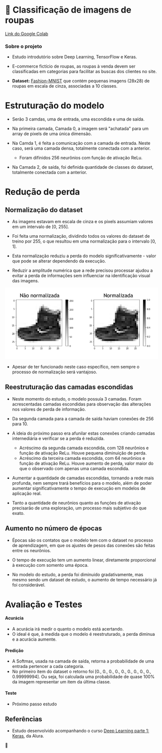 # :dress: Classificação de imagens de roupas

[Link do Google Colab](https://colab.research.google.com/drive/1_4rKJc8nuVvR_xQie4uFQg8OyJX05xPJ?usp=sharing)

### Sobre o projeto

* Estudo introdutório sobre Deep Learning, TensorFlow e Keras.

* E-commerce fictício de roupas, as roupas à venda devem ser classificadas em categorias para facilitar as buscas dos clientes no site.

* **Dataset:** [Fashion-MNIST](https://github.com/zalandoresearch/fashion-mnist) que contém pequenas imagens (28x28) de roupas em escala de cinza, associadas a 10 classes.

# Estruturação do modelo

* Serão 3 camdas, uma de entrada, uma escondida e uma de saída.

* Na primeira camada, Camada 0, a imagem será "achatada" para um array de pixels de uma única dimensão.

* Na Camda 1, é feita a comunicação com a camada de entrada. Neste caso, será uma camada densa, totalmente conectada com a anterior.
  * Foram difinidos 256 neurônios com função de ativação ReLu.

* Na Camada 2, de saída, foi definida quantidade de classes do dataset, totalmente conectada com a anterior.

# Redução de perda

## Normalização do dataset

* As imagens estavam em escala de cinza e os pixels assumiam valores em um intervalo de [0, 255].

* Foi feita uma normalização, dividindo todos os valores do dataset de treino por 255, o que resultou em uma normalização para o intervalo [0, 1].

* Esta normalização reduziu a perda do modelo significativamente - valor que pode se alterar dependendo da execução. 

* Reduzir a amplitude numérica que a rede precisou processar ajudou a evitar a perda de informações sem influenciar na identificação visual das imagens. 

<div align="center">
  <img src="https://github.com/Tathy/Deep_Learning_E-commerce_roupas_classificacao/blob/main/imgs/imgs_normalizacao.png?raw=true"/>
</div>

* Apesar de ter funcionado neste caso específico, nem sempre o processo de normalização será vantajoso. 

## Reestruturação das camadas escondidas

* Neste momento do estudo, o modelo possuía 3 camadas. Foram acrescentadas camadas escondidas para observação das alterações nos valores de perda de informação.

* Da segunda camada para a camada de saída haviam conexões de 256 para 10. 

* A ideia do próximo passo era afunilar estas conexões criando camadas internediária e verificar se a perda é reduzida.
	* Acréscimo da segunda camada escondida, com 128 neurônios e função de ativação ReLu. Houve pequena diminuição de perda.
	* Acréscimo da terceira camada escondida, com 64 neurônios e função de ativação ReLu. Houve aumento de perda, valor maior do que o observado com apenas uma camada escondida.

* Aumentar a quantidade de camadas escondidas, tornando a rede mais profunda, nem sempre trará benefícios para o modelo, além de poder aumentar significativamente o tempo de execução em modelos de aplicação real.

* Tanto a quantidade de neurônios quanto as funções de ativação precisarão de uma exploração, um processo mais subjetivo do que exato.

## Aumento no número de épocas

* Épocas são os contatos que o modelo tem com o dataset no processo de aprendizagem, em que os ajustes de pesos das conexões são feitas entre os neurônios.

* O tempo de execução tem um aumento linear, diretamente proporcional à execução com somento uma época.

* No modelo do estudo, a perda foi diminuido gradativamente, mas mesmo sendo um dataset de estudo, o aumento de tempo necessário já foi considerável.

# Avaliação e Testes

#### Acurácia
* A acurácia irá medir o quanto o modelo está acertando.
* O ideal é que, à medida que o modelo é reestruturado, a perda diminua e a acurácia aumente.

#### Predição
* A Softmax, usada na camada de saída, retorna a probabilidade de uma entrada pertencer a cada categoria.
* No primeiro item do dataset o retorno foi [0., 0., 0., 0., 0., 0., 0., 0., 0., 0.99999994]. Ou seja, foi calculada uma probabilidade de quase 100% da imagem representar um item da última classe.
	
#### Teste
* Próximo passo estudo

## Referências

* Estudo desenvolvido acompanhando o curso [Deep Learning parte 1: Keras](https://cursos.alura.com.br/course/deep-learning-introducao-com-keras), da Alura.

:seedling:
